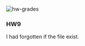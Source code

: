 ![hw-grades](https://user-images.githubusercontent.com/63308169/174439403-cf14176b-211c-4aea-8e16-ee96086b0be7.png)

### HW9
  I had forgotten if the file exist.
